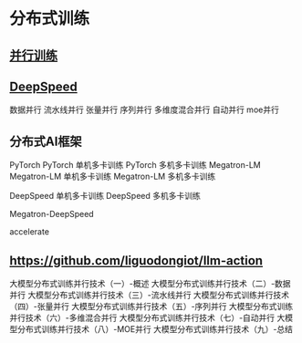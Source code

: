 
# 分布式训练

## [并行训练](/分布式训练/并行训练.md)
## [DeepSpeed](/分布式训练/deepspeed.md)

数据并行 流水线并行 张量并行 序列并行 多维度混合并行 自动并行 moe并行


## 分布式AI框架

PyTorch PyTorch 单机多卡训练 PyTorch 多机多卡训练 Megatron-LM Megatron-LM 单机多卡训练 Megatron-LM 多机多卡训练



DeepSpeed 单机多卡训练 DeepSpeed 多机多卡训练

Megatron-DeepSpeed

accelerate


## https://github.com/liguodongiot/llm-action
大模型分布式训练并行技术（一）-概述
大模型分布式训练并行技术（二）-数据并行
大模型分布式训练并行技术（三）-流水线并行
大模型分布式训练并行技术（四）-张量并行
大模型分布式训练并行技术（五）-序列并行
大模型分布式训练并行技术（六）-多维混合并行
大模型分布式训练并行技术（七）-自动并行
大模型分布式训练并行技术（八）-MOE并行
大模型分布式训练并行技术（九）-总结

